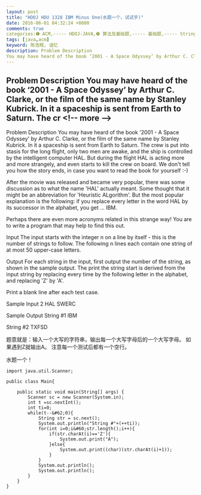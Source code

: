 ```yaml
---
layout: post
title: "HDOJ HDU 1328 IBM Minus One(水题一个，试试手)"
date: 2016-06-01 04:32:24 +0800
comments: true
categories:❶ ACM,----- HDOJ-JAVA,❺ 算法及基础题,----- 基础题,----- String
tags: [java,acm]
keyword: 陈浩翔, 谙忆
description: Problem Description 
You may have heard of the book ‘2001 - A Space Odyssey’ by Arthur C. Clarke, or the film of the same name by Stanley Kubrick. In it a spaceship is sent from Earth to Saturn. The cr 
---
```



Problem Description 
You may have heard of the book ‘2001 - A Space Odyssey’ by Arthur C. Clarke, or the film of the same name by Stanley Kubrick. In it a spaceship is sent from Earth to Saturn. The cr
&#60;!-- more --&#62;
----------

Problem Description
You may have heard of the book '2001 - A Space Odyssey' by Arthur C. Clarke, or the film of the same name by Stanley Kubrick. In it a spaceship is sent from Earth to Saturn. The crew is put into stasis for the long flight, only two men are awake, and the ship is controlled by the intelligent computer HAL. But during the flight HAL is acting more and more strangely, and even starts to kill the crew on board. We don't tell you how the story ends, in case you want to read the book for yourself :-)

After the movie was released and became very popular, there was some discussion as to what the name 'HAL' actually meant. Some thought that it might be an abbreviation for 'Heuristic ALgorithm'. But the most popular explanation is the following: if you replace every letter in the word HAL by its successor in the alphabet, you get ... IBM.

Perhaps there are even more acronyms related in this strange way! You are to write a program that may help to find this out.

 

Input
The input starts with the integer n on a line by itself - this is the number of strings to follow. The following n lines each contain one string of at most 50 upper-case letters.

 

Output
For each string in the input, first output the number of the string, as shown in the sample output. The print the string start is derived from the input string by replacing every time by the following letter in the alphabet, and replacing 'Z' by 'A'.

Print a blank line after each test case.

 

Sample Input
2
HAL
SWERC
 

Sample Output
String #1
IBM

String #2
TXFSD


题意就是：输入一个大写的字符串，输出每一个大写字母后的一个大写字母。
如果遇到Z就输出A。
注意每一个测试后都有一个空行。

水题一个！


```
import java.util.Scanner;

public class Main{

	public static void main(String[] args) {
		Scanner sc = new Scanner(System.in);
		int t =sc.nextInt();
		int ti=0;
		while(t--&#62;0){
			String str = sc.next();
			System.out.println("String #"+(++ti));
			for(int i=0;i&#60;str.length();i++){
				if(str.charAt(i)=='Z'){
					System.out.print("A");
				}else{
					System.out.print((char)(str.charAt(i)+1));
				}
			}
			System.out.println();
			System.out.println();
		}
	}
}

```


